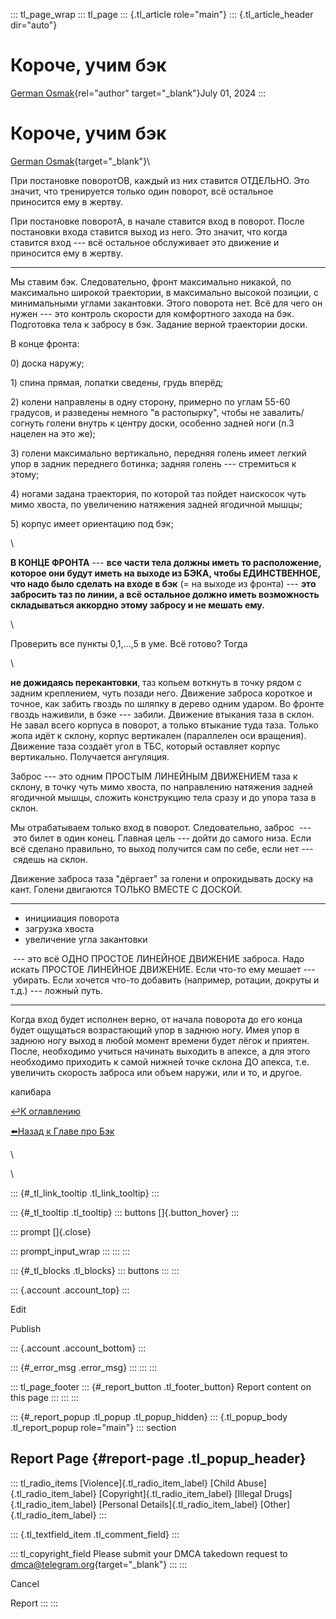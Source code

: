 ::: tl_page_wrap
::: tl_page
::: {.tl_article role="main"}
::: {.tl_article_header dir="auto"}
# Короче, учим бэк

[German Osmak](https://t.me/GJ_Osmak){rel="author" target="_blank"}July
01, 2024
:::

# Короче, учим бэк 

[German Osmak](https://t.me/GJ_Osmak){target="_blank"}\

При постановке поворотОВ, каждый из них ставится ОТДЕЛЬНО. Это значит,
что тренируется только один поворот, всё остальное приносится ему в
жертву.

При постановке поворотА, в начале ставится вход в поворот. После
постановки входа ставится выход из него. Это значит, что когда ставится
вход --- всё остальное обслуживает это движение и приносится ему в
жертву.

------------------------------------------------------------------------

Мы ставим бэк. Следовательно, фронт максимально никакой, по максимально
широкой траектории, в максимально высокой позиции, с минимальными углами
закантовки. Этого поворота нет. Всё для чего он нужен --- это контроль
скорости для комфортного захода на бэк. Подготовка тела к забросу в бэк.
Задание верной траектории доски.

В конце фронта:

0\) доска наружу;

1\) спина прямая, лопатки сведены, грудь вперёд;

2\) колени направлены в одну сторону, примерно по углам 55-60 градусов,
и разведены немного \"в растопырку\", чтобы не завалить/согнуть голени
внутрь к центру доски, особенно задней ноги (п.3 нацелен на это же);

3\) голени максимально вертикально, передняя голень имеет легкий упор в
задник переднего ботинка; задняя голень --- стремиться к этому;

4\) ногами задана траектория, по которой таз пойдет наискосок чуть мимо
хвоста, по увеличению натяжения задней ягодичной мышцы;

5\) корпус имеет ориентацию под бэк;

\

**В КОНЦЕ ФРОНТА** --- **все части тела должны иметь то расположение,
которое они будут иметь на выходе из БЭКА, чтобы ЕДИНСТВЕННОЕ, что надо
было сделать на входе в бэк** (= на выходе из фронта) --- **это
забросить таз по линии, а всё остальное должно иметь возможность
складываться аккордно этому забросу и не мешать ему.**

\

Проверить все пункты 0,1,\...,5 в уме. Всё готово? Тогда

\

**не дожидаясь перекантовки**, таз копьем воткнуть в точку рядом с
задним креплением, чуть позади него. Движение заброса короткое и точное,
как забить гвоздь по шляпку в дерево одним ударом. Во фронте гвоздь
наживили, в бэке --- забили. Движение втыкания таза в склон. Не завал
всего корпуса в поворот, а только втыкание туда таза. Только жопа идёт к
склону, корпус вертикален (параллелен оси вращения). Движение таза
создаёт угол в ТБС, который оставляет корпус вертикально. Получается
ангуляция.

Заброс --- это одним ПРОСТЫМ ЛИНЕЙНЫМ ДВИЖЕНИЕМ таза к склону, в точку
чуть мимо хвоста, по направлению натяжения задней ягодичной мышцы,
сложить конструкцию тела сразу и до упора таза в склон.

Мы отрабатываем только вход в поворот. Следовательно, заброс  --- это
билет в один конец. Главная цель --- дойти до самого низа. Если всё
сделано правильно, то выход получится сам по себе, если нет --- сядешь
на склон.

Движение заброса таза \"дёргает\" за голени и опрокидывать доску на
кант. Голени двигаются ТОЛЬКО ВМЕСТЕ С ДОСКОЙ.

------------------------------------------------------------------------

-   иницииация поворота
-   загрузка хвоста
-   увеличение угла закантовки

 --- это всё ОДНО ПРОСТОЕ ЛИНЕЙНОЕ ДВИЖЕНИЕ заброса. Надо искать ПРОСТОЕ
ЛИНЕЙНОЕ ДВИЖЕНИЕ. Если что-то ему мешает --- убирать. Если хочется
что-то добавить (например, ротации, докруты и т.д.) --- ложный путь.

------------------------------------------------------------------------

Когда вход будет исполнен верно, от начала поворота до его конца будет
ощущаться возрастающий упор в заднюю ногу. Имея упор в заднюю ногу выход
в любой момент времени будет лёгок и приятен. После, необходимо учиться
начинать выходить в апексе, а для этого необходимо приходить к самой
нижней точке склона ДО апекса, т.е. увеличить скорость заброса или объем
наружи, или и то, и другое.

капибара

[↩️К оглавлению](/two-turns-hist-03-21)

[⬅️Назад к Главе про Бэк](/backside-06-29-2)

\

<figure>

</figure>

\

::: {#_tl_link_tooltip .tl_link_tooltip}
:::

::: {#_tl_tooltip .tl_tooltip}
::: buttons
[]{.button_hover}
:::

::: prompt
[]{.close}

::: prompt_input_wrap
:::
:::
:::

::: {#_tl_blocks .tl_blocks}
::: buttons
:::
:::

::: {.account .account_top}
:::

Edit

Publish

::: {.account .account_bottom}
:::

::: {#_error_msg .error_msg}
:::
:::
:::

::: tl_page_footer
::: {#_report_button .tl_footer_button}
Report content on this page
:::
:::
:::

::: {#_report_popup .tl_popup .tl_popup_hidden}
::: {.tl_popup_body .tl_report_popup role="main"}
::: section
## Report Page {#report-page .tl_popup_header}

::: tl_radio_items
[Violence]{.tl_radio_item_label} [Child Abuse]{.tl_radio_item_label}
[Copyright]{.tl_radio_item_label} [Illegal Drugs]{.tl_radio_item_label}
[Personal Details]{.tl_radio_item_label} [Other]{.tl_radio_item_label}
:::

::: {.tl_textfield_item .tl_comment_field}
:::

::: tl_copyright_field
Please submit your DMCA takedown request to
[dmca@telegram.org](mailto:dmca@telegram.org?subject=Report%20to%20Telegraph%20page%20%22%D0%9A%D0%BE%D1%80%D0%BE%D1%87%D0%B5%2C%20%D1%83%D1%87%D0%B8%D0%BC%20%D0%B1%D1%8D%D0%BA%22&body=Reported%20page%3A%20https%3A%2F%2Ftelegra.ph%2Fbackside-short-07-01%0A%0A%0A){target="_blank"}
:::
:::

Cancel

Report
:::
:::
